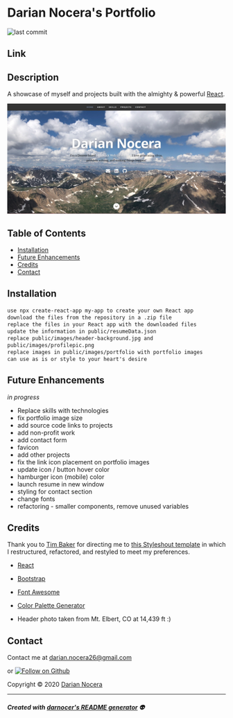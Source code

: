 # Darian Nocera's Portfolio

![last commit](https://img.shields.io/github/last-commit/darnocer/React-Employee-Directory?style=flat-square)

## Link

## Description

A showcase of myself and projects built with the almighty & powerful [React](https://reactjs.org/).

![demo](/public/images/demo.png)

## Table of Contents

- [Installation](#installation)
- [Future Enhancements](#future-enhancements)
- [Credits](#Credits)
- [Contact](#Contact)

## Installation

```
use npx create-react-app my-app to create your own React app
download the files from the repository in a .zip file
replace the files in your React app with the downloaded files
update the information in public/resumeData.json
replace public/images/header-background.jpg and public/images/profilepic.png
replace images in public/images/portfolio with portfolio images
can use as is or style to your heart's desire

```

## Future Enhancements

_in progress_

- Replace skills with technologies
- fix portfolio image size
- add source code links to projects
- add non-profit work
- add contact form
- favicon
- add other projects
- fix the link icon placement on portfolio images
- update icon / button hover color
- hamburger icon (mobile) color
- launch resume in new window
- styling for contact section
- change fonts
- refactoring - smaller components, remove unused variables

## Credits

Thank you to [Tim Baker](https://github.com/tbakerx/react-resume-template) for directing me to [this Styleshout template](https://www.styleshout.com/free-templates/ceevee/) in which I restructured, refactored, and restyled to meet my preferences.

- [React](https://reactjs.org/)
- [Bootstrap](https://getbootstrap.com/docs/4.4/getting-started/introduction/)
- [Font Awesome](https://fontawesome.com/)
- [Color Palette Generator](https://www.canva.com/colors/color-palette-generator/)

- Header photo taken from Mt. Elbert, CO at 14,439 ft :)

## Contact

Contact me at [darian.nocera26@gmail.com](mailto:darian.nocera26@gmail.com)

or [![Follow on Github](https://img.shields.io/github/followers/darnocer?label=Follow&style=social)](http://www.github.com/darnocer)

Copyright © 2020 [Darian Nocera](http://www.github.com/darnocer)

---

##### _Created with [darnocer's README generator](https://github.com/darnocer/Node.js-and-ES6-README-Generator)_ 👽
